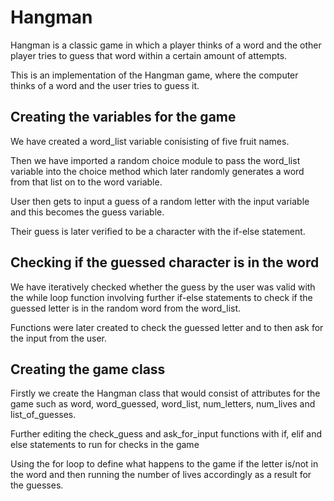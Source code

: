 # Hangman
Hangman is a classic game in which a player thinks of a word and the other player tries to guess that word within a certain amount of attempts.

This is an implementation of the Hangman game, where the computer thinks of a word and the user tries to guess it. 

## Creating the variables for the game
We have created a word_list variable conisisting of five fruit names. 

Then we have imported a random choice module to pass the word_list variable into the choice method which later randomly generates a word from that list on to the word variable.

User then gets to input a guess of a random letter with the input variable and this becomes the guess variable.

Their guess is later verified to be a character with the if-else statement.

## Checking if the guessed character is in the word
We have iteratively checked whether the guess by the user was valid with the while loop function involving further if-else statements to check if the guessed letter is in the random word from the word_list. 

Functions were later created to check the guessed letter and to then ask for the input from the user. 

## Creating the game class
Firstly we create the Hangman class that would consist of attributes for the game such as word, word_guessed, word_list, num_letters, num_lives and list_of_guesses. 

Further editing the check_guess and ask_for_input functions with if, elif and else statements to run for checks in the game

Using the for loop to define what happens to the game if the letter is/not in the word and then running the number of lives accordingly as a result for the guesses. 

